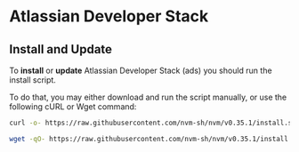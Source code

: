 # Atlassian Developer Stack

## Install and Update
To **install** or **update** Atlassian Developer Stack (ads) you should run the install script.

To do that, you may either download and run the script manually, or use the following cURL or Wget command:

```sh
curl -o- https://raw.githubusercontent.com/nvm-sh/nvm/v0.35.1/install.sh | bash
```
```sh
wget -qO- https://raw.githubusercontent.com/nvm-sh/nvm/v0.35.1/install.sh | bash
```